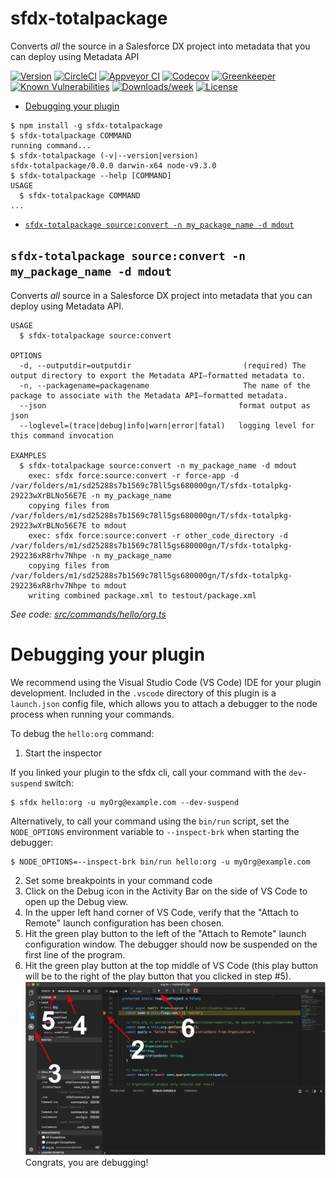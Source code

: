 sfdx-totalpackage
============

Converts *all* the source in a Salesforce DX project into metadata that you can deploy using Metadata API

[![Version](https://img.shields.io/npm/v/sfdx-totalpackage.svg)](https://npmjs.org/package/sfdx-totalpackage)
[![CircleCI](https://circleci.com/gh/hackerhasid/sfdx-totalpackage/tree/master.svg?style=shield)](https://circleci.com/gh/hackerhasid/sfdx-totalpackage/tree/master)
[![Appveyor CI](https://ci.appveyor.com/api/projects/status/github/hackerhasid/sfdx-totalpackage?branch=master&svg=true)](https://ci.appveyor.com/project/heroku/sfdx-totalpackage/branch/master)
[![Codecov](https://codecov.io/gh/hackerhasid/sfdx-totalpackage/branch/master/graph/badge.svg)](https://codecov.io/gh/hackerhasid/sfdx-totalpackage)
[![Greenkeeper](https://badges.greenkeeper.io/hackerhasid/sfdx-totalpackage.svg)](https://greenkeeper.io/)
[![Known Vulnerabilities](https://snyk.io/test/github/hackerhasid/sfdx-totalpackage/badge.svg)](https://snyk.io/test/github/hackerhasid/sfdx-totalpackage)
[![Downloads/week](https://img.shields.io/npm/dw/sfdx-totalpackage.svg)](https://npmjs.org/package/sfdx-totalpackage)
[![License](https://img.shields.io/npm/l/sfdx-totalpackage.svg)](https://github.com/hackerhasid/sfdx-totalpackage/blob/master/package.json)

<!-- toc -->
* [Debugging your plugin](#debugging-your-plugin)
<!-- tocstop -->
<!-- install -->
<!-- usage -->
```sh-session
$ npm install -g sfdx-totalpackage
$ sfdx-totalpackage COMMAND
running command...
$ sfdx-totalpackage (-v|--version|version)
sfdx-totalpackage/0.0.0 darwin-x64 node-v9.3.0
$ sfdx-totalpackage --help [COMMAND]
USAGE
  $ sfdx-totalpackage COMMAND
...
```
<!-- usagestop -->
<!-- commands -->
* [`sfdx-totalpackage source:convert -n my_package_name -d mdout`](#total-package-helloorg-file)

## `sfdx-totalpackage source:convert -n my_package_name -d mdout`

Converts *all* source in a Salesforce DX project into metadata that you can deploy using Metadata API.

```
USAGE
  $ sfdx-totalpackage source:convert

OPTIONS
  -d, --outputdir=outputdir                         (required) The output directory to export the Metadata API–formatted metadata to.            
  -n, --packagename=packagename                     The name of the package to associate with the Metadata API–formatted metadata.
  --json                                           format output as json
  --loglevel=(trace|debug|info|warn|error|fatal)   logging level for this command invocation

EXAMPLES
  $ sfdx-totalpackage source:convert -n my_package_name -d mdout
    exec: sfdx force:source:convert -r force-app -d /var/folders/m1/sd25288s7b1569c78ll5gs680000gn/T/sfdx-totalpkg-29223wXrBLNo56E7E -n my_package_name
    copying files from /var/folders/m1/sd25288s7b1569c78ll5gs680000gn/T/sfdx-totalpkg-29223wXrBLNo56E7E to mdout
    exec: sfdx force:source:convert -r other_code_directory -d /var/folders/m1/sd25288s7b1569c78ll5gs680000gn/T/sfdx-totalpkg-292236xR8rhv7Nhpe -n my_package_name
    copying files from /var/folders/m1/sd25288s7b1569c78ll5gs680000gn/T/sfdx-totalpkg-292236xR8rhv7Nhpe to mdout
    writing combined package.xml to testout/package.xml
```

_See code: [src/commands/hello/org.ts](https://github.com/hackerhasid/sfdx-totalpackage/blob/v0.0.0/src/commands/hello/org.ts)_
<!-- commandsstop -->
<!-- debugging-your-plugin -->
# Debugging your plugin
We recommend using the Visual Studio Code (VS Code) IDE for your plugin development. Included in the `.vscode` directory of this plugin is a `launch.json` config file, which allows you to attach a debugger to the node process when running your commands.

To debug the `hello:org` command: 
1. Start the inspector
  
If you linked your plugin to the sfdx cli, call your command with the `dev-suspend` switch: 
```sh-session
$ sfdx hello:org -u myOrg@example.com --dev-suspend
```
  
Alternatively, to call your command using the `bin/run` script, set the `NODE_OPTIONS` environment variable to `--inspect-brk` when starting the debugger:
```sh-session
$ NODE_OPTIONS=--inspect-brk bin/run hello:org -u myOrg@example.com
```

2. Set some breakpoints in your command code
3. Click on the Debug icon in the Activity Bar on the side of VS Code to open up the Debug view.
4. In the upper left hand corner of VS Code, verify that the "Attach to Remote" launch configuration has been chosen.
5. Hit the green play button to the left of the "Attach to Remote" launch configuration window. The debugger should now be suspended on the first line of the program. 
6. Hit the green play button at the top middle of VS Code (this play button will be to the right of the play button that you clicked in step #5).
<br><img src=".images/vscodeScreenshot.png" width="480" height="278"><br>
Congrats, you are debugging!
